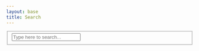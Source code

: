 ```yaml
---
layout: base
title: Search
---
```


<div class="search-form">
    <form id="head_search_form">
        <fieldset>
            <div class="field keyword"><input type="text" id="q" name="q" autocomplete="off" value="" placeholder="Type here to search..."/></div>
        </fieldset>
    </form>
    <div class="results" id="search_result"></div>
</div>